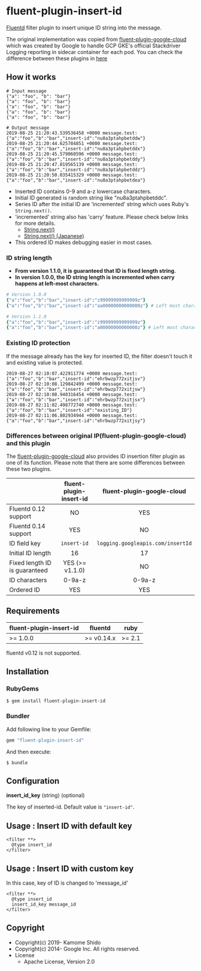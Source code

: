 # fluent-plugin-insert-id

[Fluentd](https://fluentd.org/) filter plugin to insert unique ID string into the message.

The original implementation was copied from [fluent-plugin-google-cloud](https://github.com/GoogleCloudPlatform/fluent-plugin-google-cloud)
which was created by Google to handle GCP GKE's official Stackdriver Logging reporting in sidecar container for each pod. You can check the difference between these plugins in [here](https://github.com/shidokamo/fluent-plugin-insert-id#differences-between-original-ipfluent-plugin-google-cloud-and-this-plugin)

## How it works
```
# Input message
{"a": "foo", "b": "bar"}
{"a": "foo", "b": "bar"}
{"a": "foo", "b": "bar"}
{"a": "foo", "b": "bar"}
{"a": "foo", "b": "bar"}

# Output message
2019-08-25 21:20:43.539536458 +0000 message.test: {"a":"foo","b":"bar","insert-id":"nu8a3ptahpbetddw"}
2019-08-25 21:20:44.625784851 +0000 message.test: {"a":"foo","b":"bar","insert-id":"nu8a3ptahpbetddx"}
2019-08-25 21:20:45.579060596 +0000 message.test: {"a":"foo","b":"bar","insert-id":"nu8a3ptahpbetddy"}
2019-08-25 21:20:47.019565139 +0000 message.test: {"a":"foo","b":"bar","insert-id":"nu8a3ptahpbetddz"}
2019-08-25 21:20:50.035415329 +0000 message.test: {"a":"foo","b":"bar","insert-id":"nu8a3ptahpbetdea"}
```

* Inserted ID contains 0-9 and a-z lowercase characters.
* Initial ID generated is random string like "nu8a3ptahpbetddc".
* Series ID after the initial ID are 'incremented' string which uses Ruby's `String.next()`.
* 'incremented' string also has 'carry' feature. Please check below links for more details.
  * [String.next()](https://ruby-doc.org/core-2.4.0/String.html#method-i-next)
  * [String.next() (Japanese)](https://docs.ruby-lang.org/ja/2.4.0/class/String.html#I_NEXT)
* This ordered ID makes debugging easier in most cases.

### ID string length
* **From version 1.1.0, it is guaranteed that ID is fixed length string.**
* **In version 1.0.0, the ID string length is incremented when carry happens at left-most characters.**

```ruby
# Version 1.0.0
{"a":"foo","b":"bar","insert-id":"z99999999999999z"}
{"a":"foo","b":"bar","insert-id":"aa00000000000000z"} # Left most character carry adds new digit.

# Version 1.1.0
{"a":"foo","b":"bar","insert-id":"z99999999999999z"}
{"a":"foo","b":"bar","insert-id":"a00000000000000z"} # Left most character carry is ignored.
```

### Existing ID protection
If the message already has the key for inserted ID, the filter doesn't touch it and
existing value is protected.

```
2019-08-27 02:10:07.422911774 +0000 message.test: {"a":"foo","b":"bar","insert-id":"ehrbwzp772xitjsv"}
2019-08-27 02:10:08.129842499 +0000 message.test: {"a":"foo","b":"bar","insert-id":"ehrbwzp772xitjsw"}
2019-08-27 02:10:08.940316454 +0000 message.test: {"a":"foo","b":"bar","insert-id":"ehrbwzp772xitjsx"}
2019-08-27 02:11:02.498772740 +0000 message.test: {"a":"foo","b":"bar","insert-id":"existing_ID"}
2019-08-27 02:11:06.802934944 +0000 message.test: {"a":"foo","b":"bar","insert-id":"ehrbwzp772xitjsy"}
```

### Differences between original IP(fluent-plugin-google-cloud) and this plugin
The [fluent-plugin-google-cloud](https://github.com/GoogleCloudPlatform/fluent-plugin-google-cloud) also provides ID insertion filter plugin as one of its function. Please note that there are some differences between these two plugins.

|   | fluent-plugin-insert-id | fluent-plugin-google-cloud |
|:---|:---:|:---:|
| Fluentd 0.12 support | NO | YES |
| Fluentd 0.14 support | YES | NO |
| ID field key | `insert-id` | `logging.googleapis.com/insertId` |
| Initial ID length | 16 | 17 |
| Fixed length ID is guaranteed | YES (>= v1.1.0) | NO |
| ID characters | 0-9a-z | 0-9a-z |
| Ordered ID | YES | YES |

## Requirements

| fluent-plugin-insert-id  | fluentd | ruby |
|--------------------------|---------|------|
| >= 1.0.0 | >= v0.14.x | >= 2.1 |

fluentd v0.12 is not supported.

## Installation

### RubyGems

```
$ gem install fluent-plugin-insert-id
```

### Bundler

Add following line to your Gemfile:

```ruby
gem "fluent-plugin-insert-id"
```

And then execute:

```
$ bundle
```

## Configuration

**insert_id_key** (string) (optional)

The key of inserted-id.
Default value is `"insert-id"`.

## Usage : Insert ID with default key
```aconf
<filter **>
  @type insert_id
</filter>
```

## Usage : Insert ID with custom key
In this case, key of ID is changed to 'message_id'
```aconf
<filter **>
  @type insert_id
  insert_id_key message_id
</filter>
```

## Copyright

* Copyright(c) 2019- Kamome Shido
* Copyright(c) 2014- Google Inc. All rights reserved.
* License
  * Apache License, Version 2.0
